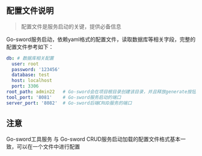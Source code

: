 ## 配置文件说明
> 配置文件是服务启动的关键，提供必备信息

Go-sword服务启动，依赖yaml格式的配置文件，读取数据库等相关字段，完整的配置文件参考如下：
```yaml
db: # 数据库相关配置
  user: root
  password: '123456'
  database: test
  host: localhost
  port: 3306
root_path: admin22   # Go-sword会在项目根目录创建该目录，并且释放generate按钮生成的所有文件到该目录
tool_port: '8081'    # Go-sword服务启动的端口
server_port: '8082'  # Go-sword后端CRUD服务的端口
```


## 注意

Go-sword工具服务 与 Go-sword CRUD服务启动加载的配置文件格式基本一致，可以在一个文件中进行配置